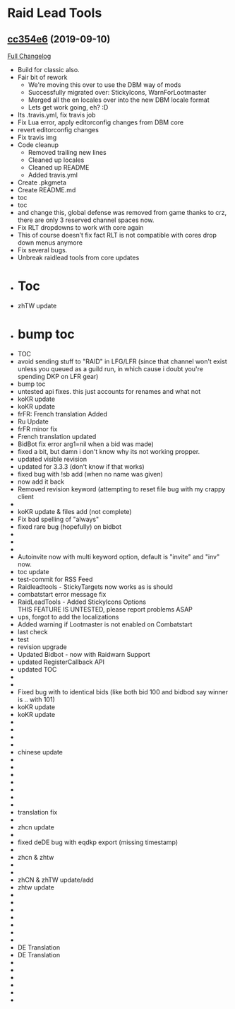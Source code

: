 # <DBM> Raid Lead Tools

## [cc354e6](https://github.com/DeadlyBossMods/DBM-RaidLeadTools/tree/cc354e6897df98611dc5ab39509be4290e730c4f) (2019-09-10)
[Full Changelog](https://github.com/DeadlyBossMods/DBM-RaidLeadTools/commits/cc354e6897df98611dc5ab39509be4290e730c4f)

- Build for classic also.  
- Fair bit of rework  
    * We're moving this over to use the DBM way of mods  
    * Successfully migrated over: StickyIcons, WarnForLootmaster  
    * Merged all the en locales over into the new DBM locale format  
    * Lets get work going, eh? :D  
- Its .travis.yml, fix travis job  
- Fix Lua error, apply editorconfig changes from DBM core  
- revert editorconfig changes  
- Fix travis img  
- Code cleanup  
    * Removed trailing new lines  
    * Cleaned up locales  
    * Cleaned up README  
    * Added travis.yml  
- Create .pkgmeta  
- Create README.md  
- toc  
- toc  
- and change this, global defense was removed from game thanks to crz, there are only 3 reserved channel spaces now.  
- Fix RLT dropdowns to work with core again  
- This of course doesn’t fix fact RLT is not compatible with cores drop down menus anymore  
- Fix several bugs.  
- Unbreak raidlead tools from core updates  
- # Toc  
- zhTW update  
- # bump toc  
- TOC  
- avoid sending stuff to "RAID" in LFG/LFR (since that channel won't exist unless you queued as a guild run, in which cause i doubt you're spending DKP on LFR gear)  
- bump toc  
- untested api fixes. this just accounts for renames and what not  
- koKR update  
- koKR update  
- frFR: French translation Added  
- Ru Update  
- frFR minor fix  
- French translation updated  
- BidBot fix error arg1=nil when a bid was made)  
- fixed a bit, but damn i don't know why its not working propper.  
- updated visible revision  
- updated for 3.3.3 (don't know if that works)  
- fixed bug with !sb add  (when no name was given)  
- now add it back  
- Removed revision keyword (attempting to reset file bug with my crappy client  
-   
- koKR update & files add (not complete)  
- Fix bad spelling of "always"  
- fixed rare bug (hopefully) on bidbot   
-   
-   
-   
- Autoinvite now with multi keyword option, default is "invite" and "inv" now.  
- toc update  
- test-commit for RSS Feed  
- Raidleadtools - StickyTargets now works as is should  
- combatstart error message fix  
- RaidLeadTools - Added StickyIcons Options  
    THIS FEATURE IS UNTESTED, please report problems ASAP  
- ups, forgot to add the localizations  
- Added warning if Lootmaster is not enabled on Combatstart  
- last check  
- test  
- revision upgrade  
- Updated Bidbot - now with Raidwarn Support  
- updated RegisterCallback API  
- updated TOC  
-   
-   
- Fixed bug with to identical bids (like both bid 100 and bidbod say winner is .. with 101)  
- koKR update  
- koKR update  
-   
-   
-   
-   
- chinese update  
-   
-   
-   
-   
-   
-   
-   
- translation fix  
-   
- zhcn update  
-   
- fixed deDE bug with eqdkp export (missing timestamp)  
-   
- zhcn & zhtw  
-   
-   
- zhCN & zhTW update/add  
- zhtw update  
-   
-   
-   
-   
-   
-   
-   
- DE Translation  
- DE Translation  
-   
-   
-   
-   
-   
-   